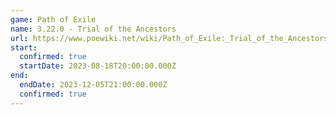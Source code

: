 ```yaml
---
game: Path of Exile
name: 3.22.0 - Trial of the Ancestors
url: https://www.poewiki.net/wiki/Path_of_Exile:_Trial_of_the_Ancestors
start:
  confirmed: true
  startDate: 2023-08-18T20:00:00.000Z
end:
  endDate: 2023-12-05T21:00:00.000Z
  confirmed: true
---
```

